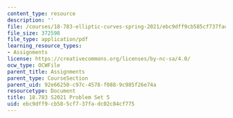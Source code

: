 ```yaml
---
content_type: resource
description: ''
file: /courses/18-783-elliptic-curves-spring-2021/ebc9dff9cb585cf737fadc02c84cf775_MIT18_783S21_PS5.pdf
file_size: 372598
file_type: application/pdf
learning_resource_types:
- Assignments
license: https://creativecommons.org/licenses/by-nc-sa/4.0/
ocw_type: OCWFile
parent_title: Assignments
parent_type: CourseSection
parent_uid: 92e66250-c97c-4578-f088-9c985f26e74a
resourcetype: Document
title: 18.783 S2021 Problem Set 5
uid: ebc9dff9-cb58-5cf7-37fa-dc02c84cf775
---
```

